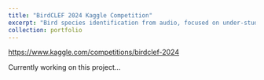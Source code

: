 ```yaml
---
title: "BirdCLEF 2024 Kaggle Competition"
excerpt: "Bird species identification from audio, focused on under-studied species in the Western Ghats, a major biodiversity hotspot in India.<br/><br/><img src='/images/birdclef2024.png'><br/>"
collection: portfolio
---
```


https://www.kaggle.com/competitions/birdclef-2024


Currently working on this project...
